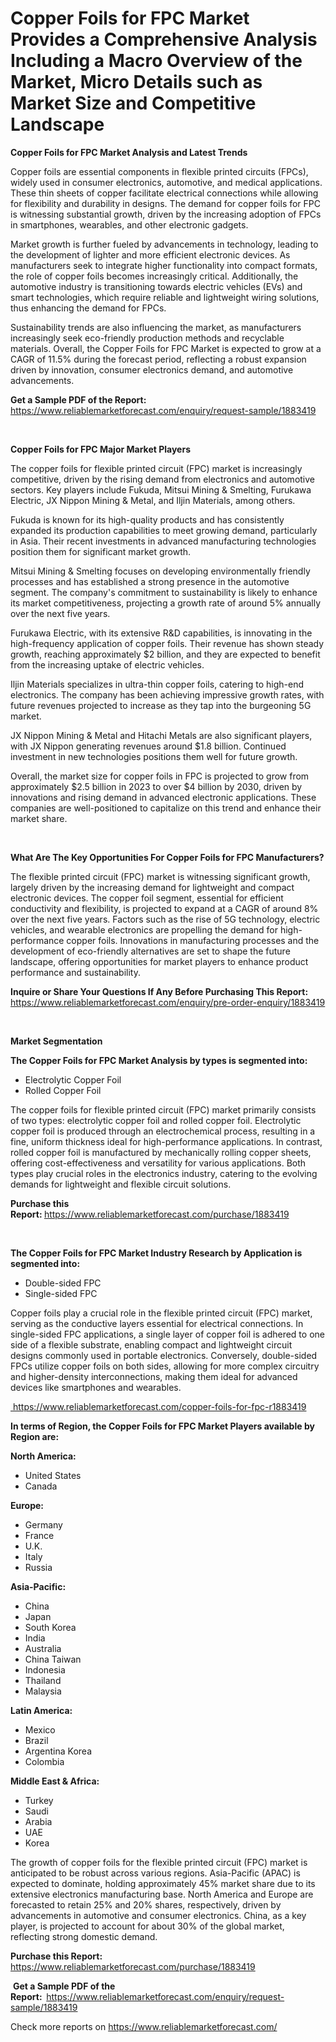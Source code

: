 <p><h1>Copper Foils for FPC Market Provides a Comprehensive Analysis Including a Macro Overview of the Market, Micro Details such as Market Size and Competitive Landscape</h1></p><p><strong>Copper Foils for FPC Market Analysis and Latest Trends</strong></p>
<p><p>Copper foils are essential components in flexible printed circuits (FPCs), widely used in consumer electronics, automotive, and medical applications. These thin sheets of copper facilitate electrical connections while allowing for flexibility and durability in designs. The demand for copper foils for FPC is witnessing substantial growth, driven by the increasing adoption of FPCs in smartphones, wearables, and other electronic gadgets.</p><p>Market growth is further fueled by advancements in technology, leading to the development of lighter and more efficient electronic devices. As manufacturers seek to integrate higher functionality into compact formats, the role of copper foils becomes increasingly critical. Additionally, the automotive industry is transitioning towards electric vehicles (EVs) and smart technologies, which require reliable and lightweight wiring solutions, thus enhancing the demand for FPCs.</p><p>Sustainability trends are also influencing the market, as manufacturers increasingly seek eco-friendly production methods and recyclable materials. Overall, the Copper Foils for FPC Market is expected to grow at a CAGR of 11.5% during the forecast period, reflecting a robust expansion driven by innovation, consumer electronics demand, and automotive advancements.</p></p>
<p><strong>Get a Sample PDF of the Report:&nbsp;</strong> <a href="https://www.reliablemarketforecast.com/enquiry/request-sample/1883419?utm_campaign=2316&utm_medium=2&utm_source=Github&utm_content=ia&utm_term=03042025&utm_id=copper-foils-for-fpc">https://www.reliablemarketforecast.com/enquiry/request-sample/1883419</a></p>
<p>&nbsp;</p>
<p><strong>Copper Foils for FPC Major Market Players</strong></p>
<p><p>The copper foils for flexible printed circuit (FPC) market is increasingly competitive, driven by the rising demand from electronics and automotive sectors. Key players include Fukuda, Mitsui Mining & Smelting, Furukawa Electric, JX Nippon Mining & Metal, and Iljin Materials, among others.</p><p>Fukuda is known for its high-quality products and has consistently expanded its production capabilities to meet growing demand, particularly in Asia. Their recent investments in advanced manufacturing technologies position them for significant market growth.</p><p>Mitsui Mining & Smelting focuses on developing environmentally friendly processes and has established a strong presence in the automotive segment. The company's commitment to sustainability is likely to enhance its market competitiveness, projecting a growth rate of around 5% annually over the next five years.</p><p>Furukawa Electric, with its extensive R&D capabilities, is innovating in the high-frequency application of copper foils. Their revenue has shown steady growth, reaching approximately $2 billion, and they are expected to benefit from the increasing uptake of electric vehicles.</p><p>Iljin Materials specializes in ultra-thin copper foils, catering to high-end electronics. The company has been achieving impressive growth rates, with future revenues projected to increase as they tap into the burgeoning 5G market.</p><p>JX Nippon Mining & Metal and Hitachi Metals are also significant players, with JX Nippon generating revenues around $1.8 billion. Continued investment in new technologies positions them well for future growth.</p><p>Overall, the market size for copper foils in FPC is projected to grow from approximately $2.5 billion in 2023 to over $4 billion by 2030, driven by innovations and rising demand in advanced electronic applications. These companies are well-positioned to capitalize on this trend and enhance their market share.</p></p>
<p>&nbsp;</p>
<p><strong>What Are The Key Opportunities For Copper Foils for FPC Manufacturers?</strong></p>
<p><p>The flexible printed circuit (FPC) market is witnessing significant growth, largely driven by the increasing demand for lightweight and compact electronic devices. The copper foil segment, essential for efficient conductivity and flexibility, is projected to expand at a CAGR of around 8% over the next five years. Factors such as the rise of 5G technology, electric vehicles, and wearable electronics are propelling the demand for high-performance copper foils. Innovations in manufacturing processes and the development of eco-friendly alternatives are set to shape the future landscape, offering opportunities for market players to enhance product performance and sustainability.</p></p>
<p><strong>Inquire or Share Your Questions If Any Before Purchasing This Report:</strong> <a href="https://www.reliablemarketforecast.com/enquiry/pre-order-enquiry/1883419?utm_campaign=2316&utm_medium=2&utm_source=Github&utm_content=ia&utm_term=03042025&utm_id=copper-foils-for-fpc">https://www.reliablemarketforecast.com/enquiry/pre-order-enquiry/1883419</a></p>
<p>&nbsp;</p>
<p><strong>Market Segmentation</strong></p>
<p><strong>The Copper Foils for FPC Market Analysis by types is segmented into:</strong></p>
<p><ul><li>Electrolytic Copper Foil</li><li>Rolled Copper Foil</li></ul></p>
<p><p>The copper foils for flexible printed circuit (FPC) market primarily consists of two types: electrolytic copper foil and rolled copper foil. Electrolytic copper foil is produced through an electrochemical process, resulting in a fine, uniform thickness ideal for high-performance applications. In contrast, rolled copper foil is manufactured by mechanically rolling copper sheets, offering cost-effectiveness and versatility for various applications. Both types play crucial roles in the electronics industry, catering to the evolving demands for lightweight and flexible circuit solutions.</p></p>
<p><strong>Purchase this Report:&nbsp;</strong><a href="https://www.reliablemarketforecast.com/purchase/1883419?utm_campaign=2316&utm_medium=2&utm_source=Github&utm_content=ia&utm_term=03042025&utm_id=copper-foils-for-fpc">https://www.reliablemarketforecast.com/purchase/1883419</a></p>
<p>&nbsp;</p>
<p><strong>The Copper Foils for FPC Market Industry Research by Application is segmented into:</strong></p>
<p><ul><li>Double-sided FPC</li><li>Single-sided FPC</li></ul></p>
<p><p>Copper foils play a crucial role in the flexible printed circuit (FPC) market, serving as the conductive layers essential for electrical connections. In single-sided FPC applications, a single layer of copper foil is adhered to one side of a flexible substrate, enabling compact and lightweight circuit designs commonly used in portable electronics. Conversely, double-sided FPCs utilize copper foils on both sides, allowing for more complex circuitry and higher-density interconnections, making them ideal for advanced devices like smartphones and wearables.</p></p>
<p><a href="https://www.reliablemarketforecast.com/copper-foils-for-fpc-r1883419?utm_campaign=2316&utm_medium=2&utm_source=Github&utm_content=ia&utm_term=03042025&utm_id=copper-foils-for-fpc">&nbsp;https://www.reliablemarketforecast.com/copper-foils-for-fpc-r1883419</a></p>
<p><strong>In terms of Region, the Copper Foils for FPC Market Players available by Region are:</strong></p>
<p>
    <p> <strong> North America: </strong>
        <ul>
            <li>United States</li>
            <li>Canada</li>
        </ul>
        </p> 
    <p> <strong> Europe: </strong>
        <ul>
            <li>Germany</li>
            <li>France</li>
            <li>U.K.</li>
            <li>Italy</li>
            <li>Russia</li>
        </ul>
        </p> 
    <p> <strong> Asia-Pacific: </strong>
        <ul>
            <li>China</li>
            <li>Japan</li>
            <li>South Korea</li>
            <li>India</li>
            <li>Australia</li>
            <li>China Taiwan</li>
            <li>Indonesia</li>
            <li>Thailand</li>
            <li>Malaysia</li>
        </ul>
        </p> 
    <p> <strong> Latin America: </strong>
        <ul>
            <li>Mexico</li>
            <li>Brazil</li>
            <li>Argentina Korea</li>
            <li>Colombia</li>
        </ul>
        </p> 
    <p> <strong> Middle East & Africa: </strong>
        <ul>
            <li>Turkey</li>
            <li>Saudi</li>
            <li>Arabia</li>
            <li>UAE</li>
            <li>Korea</li>
        </ul>
    </p>
    </p>
<p><p>The growth of copper foils for the flexible printed circuit (FPC) market is anticipated to be robust across various regions. Asia-Pacific (APAC) is expected to dominate, holding approximately 45% market share due to its extensive electronics manufacturing base. North America and Europe are forecasted to retain 25% and 20% shares, respectively, driven by advancements in automotive and consumer electronics. China, as a key player, is projected to account for about 30% of the global market, reflecting strong domestic demand.</p></p>
<p><strong>Purchase this Report: </strong><a href="https://www.reliablemarketforecast.com/purchase/1883419?utm_campaign=2316&utm_medium=2&utm_source=Github&utm_content=ia&utm_term=03042025&utm_id=copper-foils-for-fpc">https://www.reliablemarketforecast.com/purchase/1883419</a></p>
<p>&nbsp;<strong>Get a Sample PDF of the Report:&nbsp;&nbsp;</strong><a href="https://www.reliablemarketforecast.com/enquiry/request-sample/1883419?utm_campaign=2316&utm_medium=2&utm_source=Github&utm_content=ia&utm_term=03042025&utm_id=copper-foils-for-fpc">https://www.reliablemarketforecast.com/enquiry/request-sample/1883419</a></p>
<p><strong></strong></p>
<p>Check more reports on <a href="https://www.reliablemarketforecast.com/?utm_campaign=2316&utm_medium=2&utm_source=Github&utm_content=ia&utm_term=03042025&utm_id=copper-foils-for-fpc">https://www.reliablemarketforecast.com/</a></p>